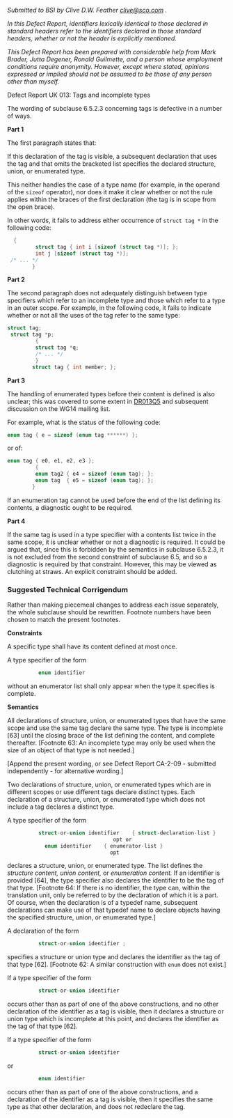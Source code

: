 *Submitted to BSI by Clive D.W. Feather clive@sco.com .*

*In this Defect Report, identifiers lexically identical to those declared in
standard headers refer to the identifiers declared in those standard headers,
whether or not the header is explicitly mentioned.*

*This Defect Report has been prepared with considerable help from Mark Brader,
Jutta Degener, Ronald Guilmette, and a person whose employment conditions
require anonymity. However, except where stated, opinions expressed or implied
should not be assumed to be those of any person other than myself.*

Defect Report UK 013: Tags and incomplete types

The wording of subclause 6.5.2.3 concerning tags is defective in a number of
ways.

**Part 1**

The first paragraph states that:

If this declaration of the tag is visible, a subsequent declaration that uses
the tag and that omits the bracketed list specifies the declared structure,
union, or enumerated type.

This neither handles the case of a type name (for example, in the operand of the
`sizeof` operator), nor does it make it clear whether or not the rule applies
within the braces of the first declaration (the tag is in scope from the open
brace).

In other words, it fails to address either occurrence of `struct tag *` in the
following code:

```c
  {
         struct tag { int i [sizeof (struct tag *)]; };
         int j [sizeof (struct tag *)];
 /* ... */
        }
```

**Part 2**

The second paragraph does not adequately distinguish between type specifiers
which refer to an incomplete type and those which refer to a type in an outer
scope. For example, in the following code, it fails to indicate whether or not
all the uses of the tag refer to the same type:

```c
struct tag;
 struct tag *p;
         {
         struct tag *q;
         /* ... */
         }
        struct tag { int member; };
```

**Part 3**

The handling of enumerated types before their content is defined is also
unclear; this was covered to some extent in [DR013Q5](issue:0013.05) and
subsequent discussion on the WG14 mailing list.

For example, what is the status of the following code:

```c
enum tag { e = sizeof (enum tag ******) };
```

or of:

```c
enum tag { e0, e1, e2, e3 };
         {
         enum tag2 { e4 = sizeof (enum tag); };
         enum tag  { e5 = sizeof (enum tag); };
        }
```

If an enumeration tag cannot be used before the end of the list defining its
contents, a diagnostic ought to be required.

**Part 4**

If the same tag is used in a type specifier with a contents list twice in the
same scope, it is unclear whether or not a diagnostic is required. It could be
argued that, since this is forbidden by the semantics in subclause 6.5.2.3, it
is not excluded from the second constraint of subclause 6.5, and so a diagnostic
is required by that constraint. However, this may be viewed as clutching at
straws. An explicit constraint should be added.

### Suggested Technical Corrigendum

Rather than making piecemeal changes to address each issue separately, the whole
subclause should be rewritten. Footnote numbers have been chosen to match the
present footnotes.

**Constraints**

A specific type shall have its content defined at most once.

A type specifier of the form

```c
          enum identifier
```

without an enumerator list shall only appear when the type it specifies is
complete.

**Semantics**

All declarations of structure, union, or enumerated types that have the same
scope and use the same tag declare the same type. The type is incomplete \[63]
until the closing brace of the list defining the content, and complete
thereafter. \[Footnote 63: An incomplete type may only be used when the size of
an object of that type is not needed.]

\[Append the present wording, or see Defect Report CA-2-09 \- submitted
independently \- for alternative wording.]

Two declarations of structure, union, or enumerated types which are in different
scopes or use different tags declare distinct types. Each declaration of a
structure, union, or enumerated type which does not include a tag declares a
distinct type.

A type specifier of the form

```c
          struct-or-union identifier    { struct-declaration-list }
                                  opt or
            enum identifier    { enumerator-list }
                                 opt
```

declares a structure, union, or enumerated type. The list defines the *structure
content, union content,* or *enumeration content.* If an identifier is provided
\[64], the type specifier also declares the identifier to be the tag of that
type. \[Footnote 64: If there is no identifier, the type can, within the
translation unit, only be referred to by the declaration of which it is a part.
Of course, when the declaration is of a typedef name, subsequent declarations
can make use of that typedef name to declare objects having the specified
structure, union, or enumerated type.]

A declaration of the form

```c
          struct-or-union identifier ;
```

specifies a structure or union type and declares the identifier as the tag of
that type \[62]. \[Footnote 62: A similar construction with `enum` does not
exist.]

If a type specifier of the form

```c
          struct-or-union identifier
```

occurs other than as part of one of the above constructions, and no other
declaration of the identifier as a tag is visible, then it declares a structure
or union type which is incomplete at this point, and declares the identifier as
the tag of that type \[62].

If a type specifier of the form

```c
          struct-or-union identifier
```

or

```c
          enum identifier
```

occurs other than as part of one of the above constructions, and a declaration
of the identifier as a tag is visible, then it specifies the same type as that
other declaration, and does not redeclare the tag.
